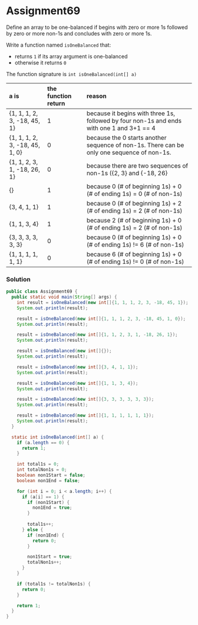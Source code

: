 # Assignment69

Define an array to be one-balanced if begins with zero or more 1s followed by zero or more non-1s and concludes with zero or more 1s.

Write a function named `isOneBalanced` that:

* returns `1` if its array argument is one-balanced
* otherwise it returns `0`

The function signature is `int isOneBalanced(int[] a)`

| a is | the function return | reason |
|:-------------|:-------------|:-------------|
| {1, 1, 1, 2, 3, -18, 45, 1} | 1 | because it begins with three 1s, followed by four non-1s and ends with one 1 and 3+1 == 4 |
| {1, 1, 1, 2, 3, -18, 45, 1, 0} | 0 | because the 0 starts another sequence of non-1s. There can be only one sequence of non-1s. |
| {1, 1, 2, 3, 1, -18, 26, 1} | 0 | because there are two sequences of non-1s ({2, 3} and {-18, 26} |
| {} | 1 | because 0 (# of beginning 1s) + 0 (# of ending 1s) = 0 (# of non-1s) |
| {3, 4, 1, 1} | 1 | because 0 (# of beginning 1s) + 2 (# of ending 1s) = 2 (# of non-1s) |
| {1, 1, 3, 4} | 1 | because 2 (# of beginning 1s) + 0 (# of ending 1s) = 2 (# of non-1s) |
| {3, 3, 3, 3, 3, 3} | 0 | because 0 (# of beginning 1s) + 0 (# of ending 1s) != 6 (# of non-1s) |
| {1, 1, 1, 1, 1, 1} | 0 | because 6 (# of beginning 1s) + 0 (# of ending 1s) != 0 (# of non-1s) |

### Solution

```java
public class Assignment69 {
  public static void main(String[] args) {
    int result = isOneBalanced(new int[]{1, 1, 1, 2, 3, -18, 45, 1});
    System.out.println(result);

    result = isOneBalanced(new int[]{1, 1, 1, 2, 3, -18, 45, 1, 0});
    System.out.println(result);

    result = isOneBalanced(new int[]{1, 1, 2, 3, 1, -18, 26, 1});
    System.out.println(result);

    result = isOneBalanced(new int[]{});
    System.out.println(result);

    result = isOneBalanced(new int[]{3, 4, 1, 1});
    System.out.println(result);

    result = isOneBalanced(new int[]{1, 1, 3, 4});
    System.out.println(result);

    result = isOneBalanced(new int[]{3, 3, 3, 3, 3, 3});
    System.out.println(result);

    result = isOneBalanced(new int[]{1, 1, 1, 1, 1, 1});
    System.out.println(result);
  }

  static int isOneBalanced(int[] a) {
    if (a.length == 0) {
      return 1;
    }

    int total1s = 0;
    int totalNon1s = 0;
    boolean non1Start = false;
    boolean non1End = false;

    for (int i = 0; i < a.length; i++) {
      if (a[i] == 1) {
        if (non1Start) {
          non1End = true;
        }
        
        total1s++;
      } else {
        if (non1End) {
          return 0;
        }

        non1Start = true;
        totalNon1s++;
      }
    }

    if (total1s != totalNon1s) {
      return 0;
    }

    return 1;
  }
}
```
